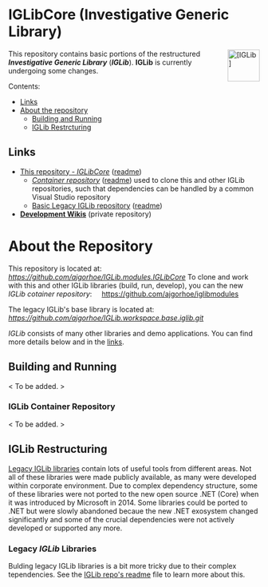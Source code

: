 # IGLibCore (Investigative Generic Library)

<img src="https://ajgorhoe.github.io/icons/IGLibIcon_256x256.png" alt="[IGLib]" align="right" width="48pt"
  style="float: right; max-width: 30%; width: 48pt; margin-left: 8pt;" />

This repository contains basic portions of the restructured ***Investigative Generic Library*** (***IGLib***). **IGLib** is currently undergoing some changes.

Contents:

* [Links](#links)
* [About the repository](#about-the-repository)
  * [Building and Running](#building-and-running)
  * [IGLib Restrcturing](#iglib-restructuring)

## Links

* [This repository - *IGLibCore*](https://github.com/ajgorhoe/IGLib.modules.IGLibCore) ([readme](https://github.com/ajgorhoe/IGLib.modules.IGLibCore/blob/master/README.md))
  * *[Container repository](https://github.com/ajgorhoe/iglibmodules)* ([readme](https://github.com/ajgorhoe/iglibmodules/blob/master/README.md)) used to clone this and other IGLib repositories, such that dependencies can be handled by a common Visual Studio repository
  * [Basic Legacy IGLib repository](https://github.com/ajgorhoe/IGLib.workspace.base.iglib) ([readme](https://github.com/ajgorhoe/IGLib.workspace.base.iglib-/blob/master/README.md))
* **[Development Wikis]()** (private repository)

# About the Repository

This repository is located at:
&nbsp;&nbsp;&nbsp; *<https://github.com/ajgorhoe/IGLib.modules.IGLibCore>*
To clone and work with this and other IGLib libraries (build, run, develop), you can the new *IGLib cotainer repository*:
&nbsp;&nbsp;&nbsp; <https://github.com/ajgorhoe/iglibmodules>

The legacy IGLib's base library is located at:
&nbsp;&nbsp;&nbsp; *<https://github.com/ajgorhoe/IGLib.workspace.base.iglib.git>*

*IGLib* consists of many other libraries and demo applications. You can find more details below and in the [links](#links).

## Building and Running

< To be added. >

### IGLib Container Repository

< To be added. >

## IGLib Restructuring

[Legacy IGLib libraries](https://github.com/ajgorhoe/IGLib.workspace.base.iglib/blob/master/README.md) contain lots of useful tools from different areas. Not all of these libraries were made publicly available, as many were developed within corporate environment. Due to complex dependency structure, some of these libraries were not ported to the new open source .NET (Core) when it was introduced by Microsoft in 2014. Some libraries could be ported to .NET but were slowly abandoned becaue the new .NET exosystem changed significantly and some of the crucial dependencies were not actively developed or supported any more.

### Legacy *IGLib* Libraries

Bulding legacy IGLib libraries is a bit more tricky due to their complex tependencies. See the [IGLib repo's readme](https://github.com/ajgorhoe/IGLib.workspace.base.iglib/blob/master/README.md) file to learn more about this.



